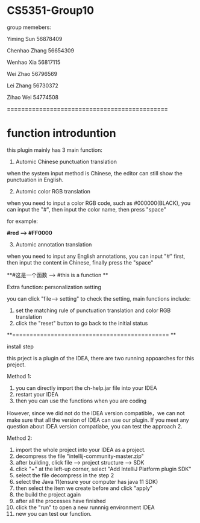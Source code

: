 # CS5351-Group10

group memebers:

Yiming  Sun 		56878409

Chenhao Zhang		56654309

Wenhao Xia			56817115

Wei Zhao			56796569

Lei Zhang			56730372

Zihao Wei			54774508



**=============================================**

# function introduntion

this plugin mainly has 3 main function:
1. Automic Chinese punctuation translation
  
  when the system input method is Chinese, the editor can still show the punctuation in English.

2. Automic color RGB translation

  when you need to input a color RGB code, such as #000000(BLACK), you can input the "#", then input the color name, then press "space"
  
  for example:
    
  **#red   -->  #FF0000**
  
3. Automic annotation translation

  when you need to input any English annotations, you can input "#" first, then input the content in Chinese, finally press the "space"
  
  **#这是一个函数  -->  #this is a function **
  
  
  
Extra function: personalization setting

  you can click "file--> setting" to check the setting, main functions include:
  1. set the matching rule of punctuation translation and color RGB translation
  2. click the "reset" button to go back to the initial status

**=============================================
**





install step

this prject is a plugin of the IDEA, there are two running appoarches for this preject.

Method 1:
1. you can directly import the ch-help.jar file into your IDEA
2. restart your IDEA
3. then you can use the functions when you are coding

However, since we did not do the IDEA version compatible，we can not make sure that all the version of IDEA can use our plugin.
If you meet any question about IDEA version compatiabe, you can test the  approach 2.

Method 2:
1. import the whole project into your IDEA as a project.
2. decompress the file "intellij-community-master.zip"
3. after building, click file --> project structure --> SDK
4. click "+" at the left-up corner, select "Add IntelliJ Platform plugin SDK"
5. select the file decompress in the step 2
6. select the Java 11(ensure your computer has java 11 SDK)
7. then select the item we create before and click "apply"
8. the build the project again
9. after all the processes have finished
10. click the "run" to open a new runnnig environment IDEA
11. new you can test our function.
